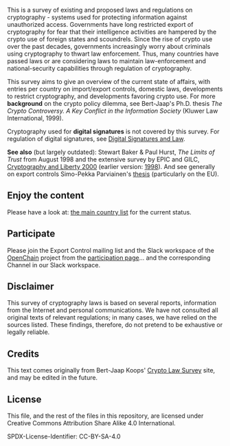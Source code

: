 This is a survey of existing and proposed laws and regulations on cryptography - systems used for protecting information against unauthorized access. Governments have long restricted export of cryptography for fear that their intelligence activities are hampered by the crypto use of foreign states and scoundrels. Since the rise of crypto use over the past decades, governments increasingly worry about criminals using cryptography to thwart law enforcement. Thus, many countries have passed laws or are considering laws to maintain law-enforcement and national-security capabilities through regulation of cryptography.

[](http://www.britannica.com/)

This survey aims to give an overview of the current state of affairs, with entries per country on import/export controls, domestic laws, developments to restrict cryptography, and developments favoring crypto use. For more  **background**  on the crypto policy dilemma, see Bert-Jaap's Ph.D. thesis _The Crypto Controversy. A Key Conflict in the Information Society_  (Kluwer Law International, 1999).

Cryptography used for  **digital signatures**  is not covered by this survey. For regulation of digital signatures, see  [Digital Signatures and Law](http://en.wikipedia.org/wiki/Digital_signatures_and_law).

**See also**  (but largely outdated): Stewart Baker & Paul Hurst,  _The Limits of Trust_ from August 1998 and the extensive survey by EPIC and GILC,  [Cryptography and Liberty 2000](http://epic.org/bookstore/crypto00&/)  (earlier version:  [1998](http://www.gilc.org/crypto/crypto-survey.html)). And see generally on export controls Simo-Pekka Parviainen's  [thesis](http://ethesis.helsinki.fi/julkaisut/oik/julki/pg/parviainen/)  (particularly on the EU).

## Enjoy the content

Please have a look at: [the main country list](data/countries/index.md) for the current status.

## Participate

Please join the Export Control mailing list and the Slack workspace of the [OpenChain](https://www.openchainproject.org/) project from the [participation page](https://www.openchainproject.org/participate)... and the corresponding Channel in our Slack workspace.

## Disclaimer

This survey of cryptography laws is based on several reports, information from the Internet and personal communications. We have not consulted all original texts of relevant regulations; in many cases, we have relied on the sources listed. These findings, therefore, do not pretend to be exhaustive or legally reliable.

## Credits

This text comes originally from Bert-Jaap Koops' [Crypto Law Survey](http://www.cryptolaw.org/) site, and may be edited in the future.

## License

This file, and the rest of the files in this repository, are licensed under Creative Commons Attribution Share Alike 4.0 International.

SPDX-License-Identifier: CC-BY-SA-4.0
